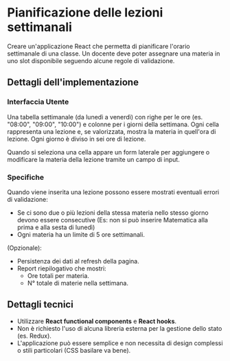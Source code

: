 # Pianificazione delle lezioni settimanali

Creare un'applicazione React che permetta di pianificare l'orario settimanale di una classe. Un docente deve poter
assegnare una materia in uno slot disponibile seguendo alcune regole di validazione.

## Dettagli dell'implementazione

### Interfaccia Utente

Una tabella settimanale (da lunedì a venerdì) con righe per le ore (es. "08:00", "09:00", "10:00") e colonne per i giorni della settimana.
Ogni cella rappresenta una lezione e, se valorizzata, mostra la materia in quell'ora di lezione. Ogni giorno è diviso in sei ore di lezione.

Quando si seleziona una cella appare un form laterale per aggiungere o modificare la materia della lezione tramite un campo di input.

### Specifiche

Quando viene inserita una lezione possono essere mostrati eventuali errori di validazione:

- Se ci sono due o più lezioni della stessa materia nello stesso giorno devono essere consecutive (Es: non si può inserire Matematica alla prima e alla sesta di lunedì)
- Ogni materia ha un limite di 5 ore settimanali.

(Opzionale):

- Persistenza dei dati al refresh della pagina.
- Report riepilogativo che mostri:
  - Ore totali per materia.
  - N° totale di materie nella settimana.

## Dettagli tecnici

- Utilizzare **React functional components** e **React hooks**.
- Non è richiesto l'uso di alcuna libreria esterna per la gestione dello stato (es. Redux).
- L'applicazione può essere semplice e non necessita di design complessi o stili particolari (CSS basilare va bene).
